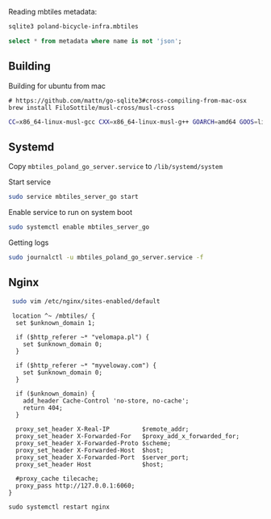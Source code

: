 Reading mbtiles metadata:

```bash
sqlite3 poland-bicycle-infra.mbtiles
```

```SQL
select * from metadata where name is not 'json';
```

## Building

Building for ubuntu from mac

```bahs
# https://github.com/mattn/go-sqlite3#cross-compiling-from-mac-osx
brew install FiloSottile/musl-cross/musl-cross
```

```bash
CC=x86_64-linux-musl-gcc CXX=x86_64-linux-musl-g++ GOARCH=amd64 GOOS=linux CGO_ENABLED=1 go build -ldflags "-linkmode external -extldflags -static"
```

## Systemd

Copy `mbtiles_poland_go_server.service` to `/lib/systemd/system`

Start service

```bash
sudo service mbtiles_server_go start
```

Enable service to run on system boot

```bash
sudo systemctl enable mbtiles_server_go
```

Getting logs

```bash
sudo journalctl -u mbtiles_poland_go_server.service -f
```

## Nginx

```bash
 sudo vim /etc/nginx/sites-enabled/default
 ```

```nginx
 location ^~ /mbtiles/ {
  set $unknown_domain 1;

  if ($http_referer ~* "velomapa.pl") {
    set $unknown_domain 0;
  }

  if ($http_referer ~* "myveloway.com") {
    set $unknown_domain 0;
  }

  if ($unknown_domain) {
    add_header Cache-Control 'no-store, no-cache';
    return 404;
  }

  proxy_set_header X-Real-IP         $remote_addr;
  proxy_set_header X-Forwarded-For   $proxy_add_x_forwarded_for;
  proxy_set_header X-Forwarded-Proto $scheme;
  proxy_set_header X-Forwarded-Host  $host;
  proxy_set_header X-Forwarded-Port  $server_port;
  proxy_set_header Host              $host;

  #proxy_cache tilecache;
  proxy_pass http://127.0.0.1:6060;
}
```

```
sudo systemctl restart nginx
```
